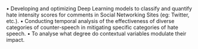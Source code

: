 • Developing and optimizing Deep Learning models to classify and quantify hate intensity scores for comments in Social Networking Sites (eg: Twitter, etc.).
• Conducting temporal analysis of the effectiveness of diverse categories of counter-speech in mitigating specific categories of hate speech.
• To analyse what degree do contextual variables modulate their impact.
